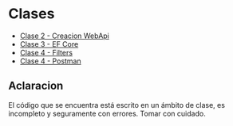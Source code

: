 # Clases

* [Clase 2 - Creacion WebApi](https://github.com/Sactos/HomeworksApi/blob/master/Clases/Clase%202%20-%20Creacion.md)
* [Clase 3 - EF Core](https://github.com/Sactos/HomeworksApi/blob/master/Clases/Clase%203%20-%20EntityFrameworkCore.md)
* [Clase 4 - Filters](https://github.com/Sactos/HomeworksApi/blob/master/Clases/Clase%204%20-%20Filters.md)
* [Clase 4 - Postman](https://github.com/Sactos/HomeworksApi/blob/master/Clases/Clase%204%20-%20Postman.pdf)

## Aclaracion
El código que se encuentra está escrito en un ámbito de clase, es incompleto y seguramente con errores. Tomar con cuidado.
